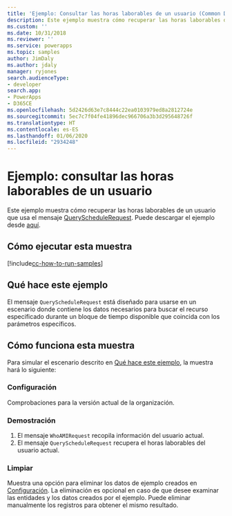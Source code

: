 ```yaml
---
title: 'Ejemplo: Consultar las horas laborables de un usuario (Common Data Service) | Microsoft Docs'
description: Este ejemplo muestra cómo recuperar las horas laborables de un usuario
ms.custom: ''
ms.date: 10/31/2018
ms.reviewer: ''
ms.service: powerapps
ms.topic: samples
author: JimDaly
ms.author: jdaly
manager: ryjones
search.audienceType:
- developer
search.app:
- PowerApps
- D365CE
ms.openlocfilehash: 5d2426d63e7c8444c22ea0103979ed8a2812724e
ms.sourcegitcommit: 5ec7c7f04fe41896dec966706a3b3d295648726f
ms.translationtype: HT
ms.contentlocale: es-ES
ms.lasthandoff: 01/06/2020
ms.locfileid: "2934248"
---
```

# <a name="sample-query-the-working-hours-of-a-user"></a>Ejemplo: consultar las horas laborables de un usuario

<!-- https://docs.microsoft.com/dynamics365/customer-engagement/developer/sample-query-working-hours-user -->

Este ejemplo muestra cómo recuperar las horas laborables de un usuario que usa el mensaje [QueryScheduleRequest](https://docs.microsoft.com/dotnet/api/microsoft.crm.sdk.messages.queryschedulerequest?view=dynamics-general-ce-9). Puede descargar el ejemplo desde [aquí](https://github.com/Microsoft/PowerApps-Samples/tree/master/cds/orgsvc/C%23/QueryWorkingHours
).

## <a name="how-to-run-this-sample"></a>Cómo ejecutar esta muestra

[!include[cc-how-to-run-samples](../../includes/cc-how-to-run-samples.md)]

## <a name="what-this-sample-does"></a>Qué hace este ejemplo

El mensaje `QueryScheduleRequest` está diseñado para usarse en un escenario donde contiene los datos necesarios para buscar el recurso especificado durante un bloque de tiempo disponible que coincida con los parámetros específicos.

## <a name="how-this-sample-works"></a>Cómo funciona esta muestra

Para simular el escenario descrito en [Qué hace este ejemplo](#what-this-sample-does), la muestra hará lo siguiente:

### <a name="setup"></a>Configuración

Comprobaciones para la versión actual de la organización.

### <a name="demonstrate"></a>Demostración

1. El mensaje `WhoAMIRequest` recopila información del usuario actual.
2. El mensaje `QueryScheduleRequest` recupera el horas laborables del usuario actual.

### <a name="clean-up"></a>Limpiar

Muestra una opción para eliminar los datos de ejemplo creados en [Configuración](#setup). La eliminación es opcional en caso de que desee examinar las entidades y los datos creados por el ejemplo. Puede eliminar manualmente los registros para obtener el mismo resultado.
